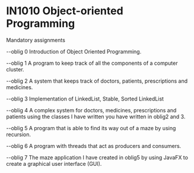 # IN1010 Object-oriented Programming

Mandatory assignments

--oblig 0 Introduction of Object Oriented Programming.

--oblig 1 A program to keep track of all the components of a computer cluster.

--oblig 2 A system that keeps track of doctors, patients, prescriptions and medicines.

--oblig 3 Implementation of LinkedList, Stable, Sorted LinkedList

--oblig 4 A complex system for doctors, medicines, prescriptions and patients using the classes I have written you have written in oblig2 and 3.

--oblig 5 A program that is able to find its way out of a maze by using recursion. 

--oblig 6 A program with threads that act as producers and consumers.

--oblig 7 The maze application I have created in oblig5 by using JavaFX to create a graphical user interface (GUI).


